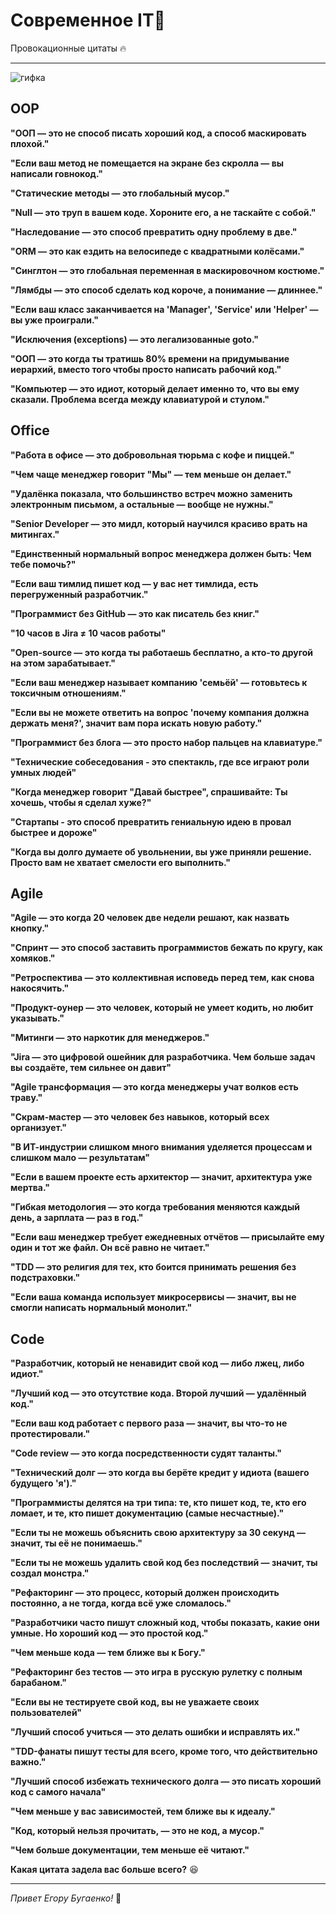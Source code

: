 # Cовременное IT🍄
Провокационные цитаты 🔥

---

![гифка](https://media3.giphy.com/media/v1.Y2lkPTc5MGI3NjExOG5wb3dyZ3U4a2w5cWxxcm5pdzI4OGkxcG1wYTk3Njc4aHp6bzdmZSZlcD12MV9pbnRlcm5hbF9naWZfYnlfaWQmY3Q9Zw/0e94QCzeedeXjYPLC5/giphy.gif)

  
## **OOP** 

**"ООП — это не способ писать хороший код, а способ маскировать плохой."**

**"Если ваш метод не помещается на экране без скролла — вы написали говнокод."** 

**"Статические методы — это глобальный мусор."**

**"Null — это труп в вашем коде. Хороните его, а не таскайте с собой."**  

**"Наследование — это способ превратить одну проблему в две."**  

**"ORM — это как ездить на велосипеде с квадратными колёсами."**   

**"Синглтон — это глобальная переменная в маскировочном костюме."**  

**"Лямбды — это способ сделать код короче, а понимание — длиннее."**  

**"Если ваш класс заканчивается на 'Manager', 'Service' или 'Helper' — вы уже проиграли."**  

**"Исключения (exceptions) — это легализованные goto."**

**"ООП — это когда ты тратишь 80% времени на придумывание иерархий, вместо того чтобы просто написать рабочий код."**

**"Компьютер — это идиот, который делает именно то, что вы ему сказали. Проблема всегда между клавиатурой и стулом."**  


## **Office**  

**"Работа в офисе — это добровольная тюрьма с кофе и пиццей."**  

**"Чем чаще менеджер говорит "Мы" — тем меньше он делает."**  

**"Удалёнка показала, что большинство встреч можно заменить электронным письмом, а остальные — вообще не нужны."**

**"Senior Developer — это мидл, который научился красиво врать на митингах."**  

**"Единственный нормальный вопрос менеджера должен быть: Чем тебе помочь?"**

**"Если ваш тимлид пишет код — у вас нет тимлида, есть перегруженный разработчик."**  

**"Программист без GitHub — это как писатель без книг."**   

**"10 часов в Jira ≠ 10 часов работы"**

**"Open-source — это когда ты работаешь бесплатно, а кто-то другой на этом зарабатывает."**  

**"Если ваш менеджер называет компанию 'семьёй' — готовьтесь к токсичным отношениям."**  

**"Если вы не можете ответить на вопрос 'почему компания должна держать меня?', значит вам пора искать новую работу."**

**"Программист без блога — это просто набор пальцев на клавиатуре."**  

**"Технические собеседования - это спектакль, где все играют роли умных людей"**

**"Когда менеджер говорит "Давай быстрее", спрашивайте: Ты хочешь, чтобы я сделал хуже?"**

**"Стартапы - это способ превратить гениальную идею в провал быстрее и дороже"**

**"Когда вы долго думаете об увольнении, вы уже приняли решение. Просто вам не хватает смелости его выполнить."**


## **Agile**  

**"Agile — это когда 20 человек две недели решают, как назвать кнопку."**  

**"Спринт — это способ заставить программистов бежать по кругу, как хомяков."**  

**"Ретроспектива — это коллективная исповедь перед тем, как снова накосячить."**  

**"Продукт-оунер — это человек, который не умеет кодить, но любит указывать."**  

**"Митинги — это наркотик для менеджеров."**  

**"Jira — это цифровой ошейник для разработчика. Чем больше задач вы создаёте, тем сильнее он давит"**  

**"Agile трансформация — это когда менеджеры учат волков есть траву."**  

**"Скрам-мастер — это человек без навыков, который всех организует."**  

**"В ИТ-индустрии слишком много внимания уделяется процессам и слишком мало — результатам"**  

**"Если в вашем проекте есть архитектор — значит, архитектура уже мертва."**  

**"Гибкая методология — это когда требования меняются каждый день, а зарплата — раз в год."**  

**"Если ваш менеджер требует ежедневных отчётов — присылайте ему один и тот же файл. Он всё равно не читает."**

**"TDD — это религия для тех, кто боится принимать решения без подстраховки."**  

**"Если ваша команда использует микросервисы — значит, вы не смогли написать нормальный монолит."**  


## **Code**  

**"Разработчик, который не ненавидит свой код — либо лжец, либо идиот."**

**"Лучший код — это отсутствие кода. Второй лучший — удалённый код."**  

**"Если ваш код работает с первого раза — значит, вы что-то не протестировали."**  

**"Code review — это когда посредственности судят таланты."**  

**"Технический долг — это когда вы берёте кредит у идиота (вашего будущего 'я')."**  

**"Программисты делятся на три типа: те, кто пишет код, те, кто его ломает, и те, кто пишет документацию (самые несчастные)."**  

**"Если ты не можешь объяснить свою архитектуру за 30 секунд — значит, ты её не понимаешь."**   

**"Если ты не можешь удалить свой код без последствий — значит, ты создал монстра."**  

**"Рефакторинг — это процесс, который должен происходить постоянно, а не тогда, когда всё уже сломалось."**

**"Разработчики часто пишут сложный код, чтобы показать, какие они умные. Но хороший код — это простой код."**

**"Чем меньше кода — тем ближе вы к Богу."**  

**"Рефакторинг без тестов — это игра в русскую рулетку с полным барабаном."**  

**"Если вы не тестируете свой код, вы не уважаете своих пользователей"**  

**"Лучший способ учиться — это делать ошибки и исправлять их."**  

**"TDD-фанаты пишут тесты для всего, кроме того, что действительно важно."**

**"Лучший способ избежать технического долга — это писать хороший код с самого начала"**  

**"Чем меньше у вас зависимостей, тем ближе вы к идеалу."**   

**"Код, который нельзя прочитать, — это не код, а мусор."**

**"Чем больше документации, тем меньше её читают."**  


**Какая цитата задела вас больше всего?** 😆

---

_Привет Егору Бугаенко!_ 🍄
